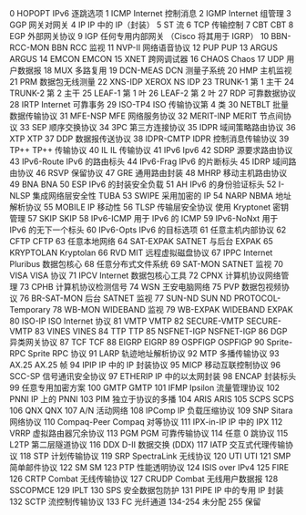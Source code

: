 0 HOPOPT IPv6 逐跳选项
1 ICMP Internet 控制消息
2 IGMP Internet 组管理
3 GGP 网关对网关
4 IP IP 中的 IP（封装）
5 ST 流
6 TCP 传输控制
7 CBT CBT
8 EGP 外部网关协议
9 IGP 任何专用内部网关
（Cisco 将其用于 IGRP）
10 BBN-RCC-MON BBN RCC 监视
11 NVP-II 网络语音协议
12 PUP PUP
13 ARGUS ARGUS
14 EMCON EMCON
15 XNET 跨网调试器
16 CHAOS Chaos
17 UDP 用户数据报
18 MUX 多路复用
19 DCN-MEAS DCN 测量子系统
20 HMP 主机监视
21 PRM 数据包无线测量
22 XNS-IDP XEROX NS IDP
23 TRUNK-1 第 1 主干
24 TRUNK-2 第 2 主干
25 LEAF-1 第 1 叶
26 LEAF-2 第 2 叶
27 RDP 可靠数据协议
28 IRTP Internet 可靠事务
29 ISO-TP4 ISO 传输协议第 4 类
30 NETBLT 批量数据传输协议
31 MFE-NSP MFE 网络服务协议
32 MERIT-INP MERIT 节点间协议
33 SEP 顺序交换协议
34 3PC 第三方连接协议
35 IDPR 域间策略路由协议
36 XTP XTP
37 DDP 数据报传送协议
38 IDPR-CMTP IDPR 控制消息传输协议
39 TP++ TP++ 传输协议
40 IL IL 传输协议
41 IPv6 Ipv6
42 SDRP 源要求路由协议
43 IPv6-Route IPv6 的路由标头
44 IPv6-Frag IPv6 的片断标头
45 IDRP 域间路由协议
46 RSVP 保留协议
47 GRE 通用路由封装
48 MHRP 移动主机路由协议
49 BNA BNA
50 ESP IPv6 的封装安全负载
51 AH IPv6 的身份验证标头
52 I-NLSP 集成网络层安全性 TUBA
53 SWIPE 采用加密的 IP
54 NARP NBMA 地址解析协议
55 MOBILE IP 移动性
56 TLSP 传输层安全协议
使用 Kryptonet 密钥管理
57 SKIP SKIP
58 IPv6-ICMP 用于 IPv6 的 ICMP
59 IPv6-NoNxt 用于 IPv6 的无下一个标头
60 IPv6-Opts IPv6 的目标选项
61 任意主机内部协议
62 CFTP CFTP
63 任意本地网络
64 SAT-EXPAK SATNET 与后台 EXPAK
65 KRYPTOLAN Kryptolan
66 RVD MIT 远程虚拟磁盘协议
67 IPPC Internet Pluribus 数据包核心
68 任意分布式文件系统
69 SAT-MON SATNET 监视
70 VISA VISA 协议
71 IPCV Internet 数据包核心工具
72 CPNX 计算机协议网络管理
73 CPHB 计算机协议检测信号
74 WSN 王安电脑网络
75 PVP 数据包视频协议
76 BR-SAT-MON 后台 SATNET 监视
77 SUN-ND SUN ND PROTOCOL-Temporary
78 WB-MON WIDEBAND 监视
79 WB-EXPAK WIDEBAND EXPAK
80 ISO-IP ISO Internet 协议
81 VMTP VMTP
82 SECURE-VMTP SECURE-VMTP
83 VINES VINES
84 TTP TTP
85 NSFNET-IGP NSFNET-IGP
86 DGP 异类网关协议
87 TCF TCF
88 EIGRP EIGRP
89 OSPFIGP OSPFIGP
90 Sprite-RPC Sprite RPC 协议
91 LARP 轨迹地址解析协议
92 MTP 多播传输协议
93 AX.25 AX.25 帧
94 IPIP IP 中的 IP 封装协议
95 MICP 移动互联控制协议
96 SCC-SP 信号通讯安全协议
97 ETHERIP IP 中的以太网封装
98 ENCAP 封装标头
99 任意专用加密方案
100 GMTP GMTP
101 IFMP Ipsilon 流量管理协议
102 PNNI IP 上的 PNNI
103 PIM 独立于协议的多播
104 ARIS ARIS
105 SCPS SCPS
106 QNX QNX
107 A/N 活动网络
108 IPComp IP 负载压缩协议
109 SNP Sitara 网络协议
110 Compaq-Peer Compaq 对等协议
111 IPX-in-IP IP 中的 IPX
112 VRRP 虚拟路由器冗余协议
113 PGM PGM 可靠传输协议
114 任意 0 跳协议
115 L2TP 第二层隧道协议
116 DDX D-II 数据交换 (DDX)
117 IATP 交互式代理传输协议
118 STP 计划传输协议
119 SRP SpectraLink 无线协议
120 UTI UTI
121 SMP 简单邮件协议
122 SM SM
123 PTP 性能透明协议
124 ISIS over IPv4
125 FIRE
126 CRTP Combat 无线传输协议
127 CRUDP Combat 无线用户数据报
128 SSCOPMCE
129 IPLT
130 SPS 安全数据包防护
131 PIPE IP 中的专用 IP 封装
132 SCTP 流控制传输协议
133 FC 光纤通道
134-254 未分配
255 保留

